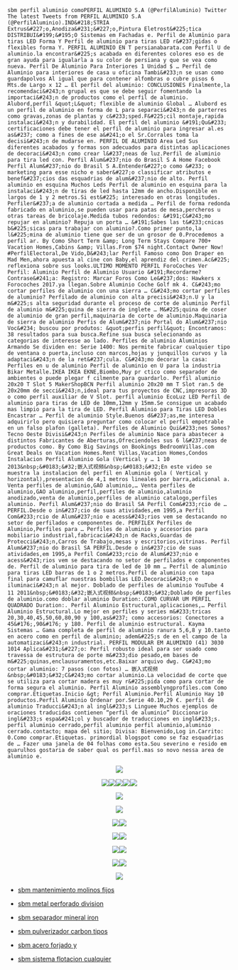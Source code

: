 
```
sbm perfil aluminio comoPERFIL ALUMINIO S.A (@PerfilAluminio) Twitter The latest Tweets from PERFIL ALUMINIO S.A (@PerfilAluminio).IND&#218;STRIA Extrus&#227;o,Anodiza&#231;&#227;o,Pintura Eletrost&#225;tica DISTRIBUI&#199;&#195;O Sistemas em Fachadas e. Perfil de Aluminio para tiras LED Forma Y Perfil de aluminio para tiras LED r&#237;gidas o flexibles forma Y. PERFIL ALUMINIO EN T persianabarata.com Perfil U de aluminio.la encontrar&#225;s acabada en diferentes colores eso es de gran ayuda para igualarla a su color de persiana y que se vea como nueva. Perfil De Aluminio Para Interiores 1 Unidad $ … Perfil de Aluminio para interiores de casa u oficina Tambi&#233;n se usan como guardapolvos Al igual que para contener alfombras o cubre pisos 6 Mts.de Largo x 12 … El perfil del aluminio: CONCLUSIONES Finalmente,la recomendaci&#243;n grupal es que se debe seguir fomentando la importaci&#243;n de productos como el perfil de aluminio. Alubord,perfil &quot;L&quot; flexible de aluminio Global … Alubord es un perfil de aluminio en forma de L para separaci&#243;n de parterres como gravas,zonas de plantas y c&#233;sped.F&#225;cil montaje,rapida instalaci&#243;n y durabilidad. El perfil del aluminio &#191;Qu&#233; certificaciones debe tener el perfil de aluminio para ingresar al.es as&#237; como a fines de ese a&#241;o el Sr.Corrales toma la decisi&#243;n de mudarse en. PERFIL DE ALUMINIO Area Led Sus diferentes acabados y formas son adecuados para distintas aplicaciones de decoraci&#243;n como crear l&#237;neas de luz.Perfil de aluminio para tira led con. Perfil Alum&#237;nio do Brasil S A Home Facebook Perfil Alum&#237;nio do Brasil S A.Entender&#227;o como &#233; o marketing para esse nicho e saber&#227;o classificar atributos e benef&#237;cios das esquadrias de alum&#237;nio de alto. Perfil aluminio en esquina Muchos Leds Perfil de aluminio en esquina para la instalaci&#243;n de tiras de led hasta 12mm de ancho.Disponible en largos de 1 y 2 metros.Si est&#225; interesado en otras longitudes. Perfiler&#237;a de aluminio cortada a medida … Perfil de forma redonda fabricado en aluminio,se pueden usar para patas de mesa,percheros u otras tareas de bricolaje.Medida tubos redondos: &#191;C&#243;mo repujar en aluminio? Repuja un porta … &#191;Sabes las t&#233;cnicas b&#225;sicas para trabajar con aluminio?.Como primer punto,la l&#225;mina de aluminio tiene que ser de un grosor de 0.Procedemos a perfil ar. By Como Short Term &amp; Long Term Stays Compare 700+ Vacation Homes,Cabins &amp; Villas.From $74 night.Contact Owner Now! #PerfilElectoral,De Vido,D&#243;lar Perfil Famoso como Don Draper en Mad Men,ahora apuesta al cine con Baby,el aprendiz del crimen.Ac&#225; reflexiona sobre sus looks.ULTIMO MOMENTO PERFIL ForoCoches Ver Perfil: Aluminio Perfil de Aluminio Usuario &#191;Recordarme? Contrase&#241;a: Registro: Marcar Foros Como Le&#237;dos: Hawkers x Forocoches 2017.ya llegan.Sobre Aluminio Coche Golf mk 4. C&#243;mo cortar perfiles de aluminio con una sierra … C&#243;mo cortar perfiles de aluminio? Perfilado de aluminio con alta precisi&#243;n.U y la m&#225;s alta seguridad durante el proceso de corte de aluminio Perfil de aluminio m&#225;quina de sierra de inglete … M&#225;quina de coser de aluminio de gran perfil,maquinaria de corte de aluminio.Maquinaria de sierra de aluminio Perfis de Alum&#237;nio Portal do Alum&#237;nio Voc&#234; buscou por produtos: &quot;perfis perfil&quot; Encontramos: 38 resultados para sua busca.Refine sua busca selecionando as categorias de interesse ao lado. Perfiles de aluminio Aluminios Armando Se dividen en: Serie 1400: Nos permite fabricar cualquier tipo de ventana o puerta,incluso con marcos,hojas y junquillos curvos y la adaptaci&#243;n de la ret&#237;cula. C&#243;mo decorar la casa: Perfiles en u de aluminio Perfil de aluminio en U para la industria Bikar Metalle.IKEA IKEA EKNE,Biombo,Muy pr ctico como separador de ambientes o puede plegar f cilmente para guardarlo. Perfil aluminio 20x20 T Slot 5 MakerShopBCN Perfil aluminio 20x20 mm T Slot ran.5 de 20x20mm de secci&#243;n,ideal para tus proyectos de CNC,impresoras 3D o como perfil auxiliar de V Slot. perfil aluminio EcoLuz LED Perfil de aluminio para tiras de LED de 10mm,12mm y 15mm.Se consigue un acabado mas limpio para la tira de LED. Perfil Aluminio para Tiras LED Dobles Encastrar … Perfil de aluminio Style.Buenos d&#237;as,me interesa adquirirlo pero quisiera preguntar como colocar el perfil empotrable en un falso plafon (galleta). Perfiles de Aluminio Qui&#233;nes Somos? Tecno Oeste Divisi&#243;n Perfiles de aluminio Nace para abastecer a distintos Fabricantes de Aberturas,Ofreciendoles sus 6 l&#237;neas de productos como. By Como Big Savings on Bookings BedroomVillas.com Great Deals on Vacation Homes.Rent Villas,Vacation Homes,Condos Instalacion Perfil Aluminio Gola (Vertical y … 1 10 2013&nbsp;&#0183;&#32;嵌入式视频&nbsp;&#0183;&#32;En este video se muestra la instalacion del perfil en Aluminio gola ( Vertical y horizontal),presentacion de 4,1 metros lineales por barra,adicional a. Venta perfiles de aluminio,GAO aluminio,… Venta perfiles de aluminio,GAO aluminio,perfil,perfiles de aluminio,aluminio anodizado,venta de aluminio,perfiles de aluminio catalogo,perfiles aluminio. Perfil Alum&#237;nio do Brasil SA Perfil Com&#233;rcio de … PERFIL.Desde o in&#237;cio de suas atividades,em 1995,a Perfil Com&#233;rcio de Alum&#237;nio e acess&#243;rios vem se destacando no setor de perfilados e componentes de. PERFILEX Perfiles de Aluminio,Perfiles para … Perfiles de aluminio y accesorios para mobiliario industrial,fabricaci&#243;n de Racks,Guardas de Protecci&#243;n,Carros de Trabajo,mesas y escritorios,vitrinas. Perfil Alum&#237;nio do Brasil SA PERFIL.Desde o in&#237;cio de suas atividades,em 1995,a Perfil Com&#233;rcio de Alum&#237;nio e acess&#243;rios vem se destacando no setor de perfilados e componentes de. Perfil de aluminio para tira de led de 10 mm … Perfil de aluminio para tiras LED barras de 1 o 2 metros.Perfil de aluminio con tapa final para camuflar nuestras bombillas LED.Decoraci&#243;n e iluminaci&#243;n al mejor. Doblado de perfiles de aluminio YouTube 4 11 2011&nbsp;&#0183;&#32;嵌入式视频&nbsp;&#0183;&#32;Doblado de perfiles de aluminio.como doblar aluminio Duration:.COMO CURVAR UM PERFIL QUADRADO Duration:. Perfil Aluminio Estructural,aplicaciones,… Perfil Aluminio Estructural.Lo mejor en perfiles y series m&#233;tricas 20,30,40,45,50,60,80,90 y 100,as&#237; como accesorios: Conectores a 45&#176;,90&#176; y 180. Perfil de aluminio estructural. Kayma Sistemas … Gama completa de perfil de aluminio ranura 5,6,8 y 10.tanto en acero como en perfil de aluminio; adem&#225;s de en el campo de la automatizaci&#243;n industrial. PERFIL MODULAR EM ALUMINIO (41) 3030 1014 Aplica&#231;&#227;o: Perfil robusto ideal para ser usado como travessa de estrutura de porte m&#233;dio pesado,em bases de m&#225;quinas,enclausuramentos,etc.Baixar arquivo dwg. C&#243;mo cortar aluminio: 7 pasos (con fotos) … 嵌入式视频&nbsp;&#0183;&#32;C&#243;mo cortar aluminio.La velocidad de corte que se utiliza para cortar madera es muy r&#225;pida como para cortar de forma segura el aluminio. Perfil Aluminio assemblyngprofiles.com Como comprar.Etiquetas.Inicio &gt; Perfil Aluminio.Perfil Aluminio Hay 10 productos.Perfil Aluminio Ordenar por.Serie 40.10,29 €. perfil de aluminio Traducci&#243;n al ingl&#233;s Linguee Muchos ejemplos de oraciones traducidas contienen “perfil de aluminio” Diccionario ingl&#233;s espa&#241;ol y buscador de traducciones en ingl&#233;s. perfil aluminio cerrado,perfil aluminio perfil aluminio,aluminio cerrado.contacto; mapa del sitio; Divisa: Bienvenido,Log in.Carrito: 0.Como comprar.Etiquetas. primordial blogspot como se faz esquadrias de … Fazer uma janela de 04 folhas como esta.Sou severino e resido em guarulhos gostaria de saber qual os perfil.mas so novo nessa area de aluminio e. 
```

<div align="center">

<a href="https://es-crusher.shibang-china.com/github&k=sbm+perfil+aluminio+como"><img src="https://static.shibang-china.com/es/crusher/logo.jpg"></a>

<a href="https://es-crusher.shibang-china.com/github&k=sbm+perfil+aluminio+como"><img src="https://static.shibang-china.com/es/crusher/index.jpg"></a><a href="https://es-crusher.shibang-china.com/material.htmlgithub&k=sbm+perfil+aluminio+como"><img src="https://static.shibang-china.com/es/crusher/material.jpg"></a><a href="https://es-crusher.shibang-china.com/application.htmlgithub&k=sbm+perfil+aluminio+como"><img src="https://static.shibang-china.com/es/crusher/application.jpg"></a><a href="https://es-crusher.shibang-china.com/aboutus.htmlgithub&k=sbm+perfil+aluminio+como"><img src="https://static.shibang-china.com/es/crusher/aboutus.jpg"></a><a href="https://es-crusher.shibang-china.com/contact.htmlgithub&k=sbm+perfil+aluminio+como"><img src="https://static.shibang-china.com/es/crusher/contact.jpg"></a>

<a href="https://es-crusher.shibang-china.com/github&k=sbm+perfil+aluminio+como"><img src="https://static.shibang-china.com/es/crusher/banner.jpg"></a>

<a href="https://swt.shibang-china.com/github&k=sbm+perfil+aluminio+como"><img src="https://static.shibang-china.com/es/crusher/text.jpg"></a>

<a href="https://swt.shibang-china.com/github&k=sbm+perfil+aluminio+como"><img src="https://static.shibang-china.com/es/crusher/chat.jpg"></a><a href="https://es-crusher.shibang-china.com/contact.htmlgithub&k=sbm+perfil+aluminio+como"><img src="https://static.shibang-china.com/es/crusher/message.jpg"></a>

<a href="https://es-crusher.shibang-china.com/products/pe.htmlgithub&k=sbm+perfil+aluminio+como"><img src="https://static.shibang-china.com/es/crusher/pe.jpg"></a><a href="https://es-crusher.shibang-china.com/products/pf.htmlgithub&k=sbm+perfil+aluminio+como"><img src="https://static.shibang-china.com/es/crusher/pf.jpg"></a>

<a href="https://es-crusher.shibang-china.com/products/hpt.htmlgithub&k=sbm+perfil+aluminio+como"><img src="https://static.shibang-china.com/es/crusher/hpt.jpg"></a><a href="https://es-crusher.shibang-china.com/products/vsi.htmlgithub&k=sbm+perfil+aluminio+como"><img src="https://static.shibang-china.com/es/crusher/vsi.jpg"></a>

<a href="https://es-crusher.shibang-china.com/products/klv.htmlgithub&k=sbm+perfil+aluminio+como"><img src="https://static.shibang-china.com/es/crusher/klv.jpg"></a><a href="https://es-crusher.shibang-china.com/products/portable.htmlgithub&k=sbm+perfil+aluminio+como"><img src="https://static.shibang-china.com/es/crusher/portable.jpg"></a>

<a href="https://swt.shibang-china.com/github&k=sbm+perfil+aluminio+como"><img src="https://static.shibang-china.com/es/crusher/case.jpg"></a>

</div>


* [sbm mantenimiento molinos fijos](sbm%20mantenimiento%20molinos%20fijos.md)

* [sbm metal perforado division](sbm%20metal%20perforado%20division.md)

* [sbm separador mineral iron](sbm%20separador%20mineral%20iron.md)

* [sbm pulverizador carbon tipos](sbm%20pulverizador%20carbon%20tipos.md)

* [sbm acero forjado y](sbm%20acero%20forjado%20y.md)

* [sbm sistema flotacion cualquier](sbm%20sistema%20flotacion%20cualquier.md)